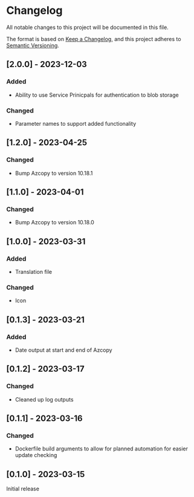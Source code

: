 # Changelog

All notable changes to this project will be documented in this file.

The format is based on [Keep a Changelog](https://keepachangelog.com/en/1.0.0/),
and this project adheres to [Semantic Versioning](https://semver.org/spec/v2.0.0.html).

## [2.0.0] - 2023-12-03

### Added

- Ability to use Service Prinicpals for authentication to blob storage

### Changed

- Parameter names to support added functionality

## [1.2.0] - 2023-04-25

### Changed

- Bump Azcopy to version 10.18.1

## [1.1.0] - 2023-04-01

### Changed

- Bump Azcopy to version 10.18.0

## [1.0.0] - 2023-03-31

### Added

- Translation file

### Changed

- Icon

## [0.1.3] - 2023-03-21

### Added

- Date output at start and end of Azcopy

## [0.1.2] - 2023-03-17

### Changed

- Cleaned up log outputs

## [0.1.1] - 2023-03-16

### Changed

- Dockerfile build arguments to allow for planned automation for easier update checking

## [0.1.0] - 2023-03-15

Initial release
